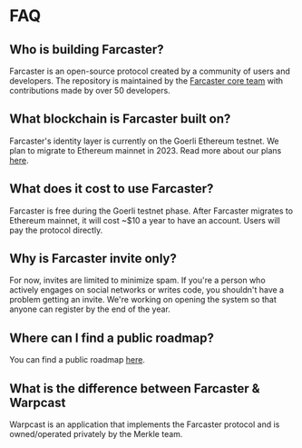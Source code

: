 # FAQ

## Who is building Farcaster?

Farcaster is an open-source protocol created by a community of users and developers. The repository is maintained by the [Farcaster core team](https://github.com/orgs/farcasterxyz/teams/core/members) with contributions made by over 50 developers.

## What blockchain is Farcaster built on?

Farcaster's identity layer is currently on the Goerli Ethereum testnet. We plan to migrate to Ethereum mainnet in 2023. Read more about our plans [here](https://hackmd.io/@farcasterxyz/rkfR8q0k2).

## What does it cost to use Farcaster?

Farcaster is free during the Goerli testnet phase. After Farcaster migrates to Ethereum mainnet, it will cost ~$10 a year to have an account. Users will pay the protocol directly.

## Why is Farcaster invite only?

For now, invites are limited to minimize spam. If you're a person who actively engages on social networks or writes code, you shouldn't have a problem getting an invite. We're working on opening the system so that anyone can register by the end of the year.

## Where can I find a public roadmap?

You can find a public roadmap [here](https://hackmd.io/@farcasterxyz/SyeXtT4fh).

## What is the difference between Farcaster & Warpcast

Warpcast is an application that implements the Farcaster protocol and is owned/operated privately by the Merkle team.
